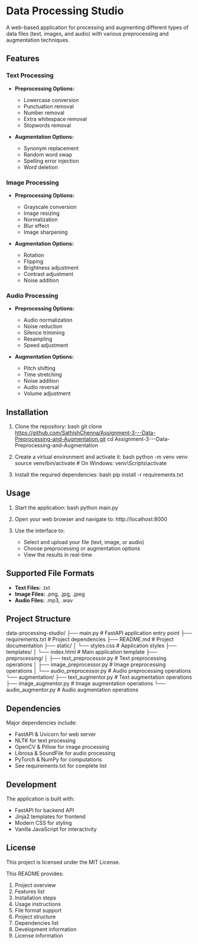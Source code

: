 # Data Processing Studio

A web-based application for processing and augmenting different types of data files (text, images, and audio) with various preprocessing and augmentation techniques.

## Features

### Text Processing
- **Preprocessing Options:**
  - Lowercase conversion
  - Punctuation removal
  - Number removal
  - Extra whitespace removal
  - Stopwords removal

- **Augmentation Options:**
  - Synonym replacement
  - Random word swap
  - Spelling error injection
  - Word deletion

### Image Processing
- **Preprocessing Options:**
  - Grayscale conversion
  - Image resizing
  - Normalization
  - Blur effect
  - Image sharpening

- **Augmentation Options:**
  - Rotation
  - Flipping
  - Brightness adjustment
  - Contrast adjustment
  - Noise addition

### Audio Processing
- **Preprocessing Options:**
  - Audio normalization
  - Noise reduction
  - Silence trimming
  - Resampling
  - Speed adjustment

- **Augmentation Options:**
  - Pitch shifting
  - Time stretching
  - Noise addition
  - Audio reversal
  - Volume adjustment



## Installation

1. Clone the repository: 
bash
git clone https://github.com/SathishChenna/Assignment-3---Data-Preprocessing-and-Augmentation.git
cd Assignment-3---Data-Preprocessing-and-Augmentation


2. Create a virtual environment and activate it:
bash
python -m venv venv
source venv/bin/activate # On Windows: venv\Scripts\activate


3. Install the required dependencies:
bash
pip install -r requirements.txt


## Usage

1. Start the application:
bash
python main.py


2. Open your web browser and navigate to:
http://localhost:8000


3. Use the interface to:
   - Select and upload your file (text, image, or audio)
   - Choose preprocessing or augmentation options
   - View the results in real-time

## Supported File Formats

- **Text Files:** .txt
- **Image Files:** .png, .jpg, .jpeg
- **Audio Files:** .mp3, .wav

## Project Structure
data-processing-studio/
├── main.py # FastAPI application entry point
├── requirements.txt # Project dependencies
├── README.md # Project documentation
├── static/
│ └── styles.css # Application styles
├── templates/
│ └── index.html # Main application template
├── preprocessing/
│ ├── text_preprocessor.py # Text preprocessing operations
│ ├── image_preprocessor.py # Image preprocessing operations
│ └── audio_preprocessor.py # Audio preprocessing operations
└── augmentation/
├── text_augmentor.py # Text augmentation operations
├── image_augmentor.py # Image augmentation operations
└── audio_augmentor.py # Audio augmentation operations



## Dependencies

Major dependencies include:
- FastAPI & Uvicorn for web server
- NLTK for text processing
- OpenCV & Pillow for image processing
- Librosa & SoundFile for audio processing
- PyTorch & NumPy for computations
- See requirements.txt for complete list

## Development

The application is built with:
- FastAPI for backend API
- Jinja2 templates for frontend
- Modern CSS for styling
- Vanilla JavaScript for interactivity

## License

This project is licensed under the MIT License.

This README provides:
1. Project overview
2. Features list
3. Installation steps
4. Usage instructions
5. File format support
6. Project structure
7. Dependencies list
8. Development information
9. License information
